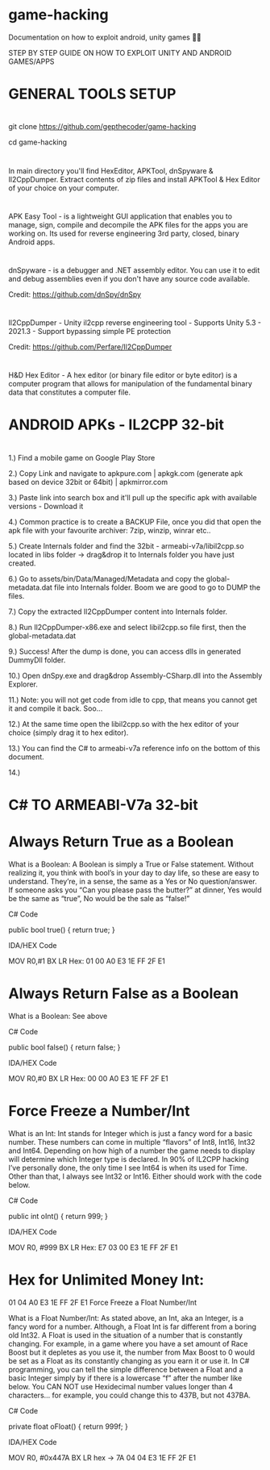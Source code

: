 # game-hacking
Documentation on how to exploit android, unity games 🐱‍💻

STEP BY STEP GUIDE ON HOW TO EXPLOIT UNITY AND ANDROID GAMES/APPS


#
# GENERAL TOOLS SETUP
#
git clone https://github.com/gepthecoder/game-hacking

cd game-hacking
#
In main directory you'll find HexEditor, APKTool, dnSpyware & Il2CppDumper. Extract contents of zip files and install APKTool & Hex Editor of your choice on your computer.
#
APK Easy Tool - is a lightweight GUI application that enables you to manage, sign, compile and decompile the APK files for the apps you are working on. Its used for reverse engineering 3rd party, closed, binary Android apps.
#
dnSpyware - is a debugger and .NET assembly editor. You can use it to edit and debug assemblies even if you don't have any source code available.

Credit: https://github.com/dnSpy/dnSpy
#
Il2CppDumper - Unity il2cpp reverse engineering tool - Supports Unity 5.3 - 2021.3 - Support bypassing simple PE protection

Credit: https://github.com/Perfare/Il2CppDumper
#
H&D Hex Editor - A hex editor (or binary file editor or byte editor) is a computer program that allows for manipulation of the fundamental binary data that constitutes a computer file. 
#

#
# ANDROID APKs - IL2CPP 32-bit
#

1.) Find a mobile game on Google Play Store

2.) Copy Link and navigate to apkpure.com | apkgk.com (generate apk based on device 32bit or 64bit) | apkmirror.com 

3.) Paste link into search box and it'll pull up the specific apk with available versions - Download it

4.) Common practice is to create a BACKUP File, once you did that open the apk file with your favourite archiver: 7zip, winzip, winrar etc..

5.) Create Internals folder and find the 32bit - armeabi-v7a/libil2cpp.so located in libs folder -> drag&drop it to Internals folder you have just created.

6.) Go to assets/bin/Data/Managed/Metadata and copy the global-metadata.dat file into Internals folder. Boom we are good to go to DUMP the files.
 
7.) Copy the extracted Il2CppDumper content into Internals folder.

8.) Run Il2CppDumper-x86.exe and select libil2cpp.so file first, then the global-metadata.dat

9.) Success! After the dump is done, you can access dlls in generated DummyDll folder.

10.) Open dnSpy.exe and drag&drop Assembly-CSharp.dll into the Assembly Explorer.

11.) Note: you will not get code from idle to cpp, that means you cannot get it and compile it back. Soo...

12.) At the same time open the libil2cpp.so with the hex editor of your choice (simply drag it to hex editor).

13.) You can find the C# to armeabi-v7a reference info on the bottom of this document.

14.)  

















#
# C# TO ARMEABI-V7a 32-bit
#
# Always Return True as a Boolean

What is a Boolean:
A Boolean is simply a True or False statement. Without realizing it, you think with bool’s in your day to day life, so these are easy to understand. They’re, in a sense, the same as a Yes or No question/answer. If someone asks you  “Can you please pass the butter?” at dinner, Yes would be the same as “true”, No would be the sale as “false!”

C# Code

public bool true() {
return true;
}

IDA/HEX Code

MOV R0,#1
BX LR
Hex: 01 00 A0 E3 1E FF 2F E1

# Always Return False as a Boolean

What is a Boolean: See above

C# Code

public bool false() {
return false;
}

IDA/HEX Code

MOV R0,#0
BX LR
Hex: 00 00 A0 E3 1E FF 2F E1

# Force Freeze a Number/Int

What is an Int:
Int stands for Integer which is just a fancy word for a basic number. These numbers can come in multiple “flavors” of Int8, Int16, Int32 and Int64. Depending on how high of a number the game needs to display will determine which Integer type is declared. In 90% of IL2CPP hacking I’ve personally done, the only time I see Int64 is when its used for Time. Other than that, I always see Int32 or Int16. Either should work with the code below.

C# Code

public int oInt() {
return 999;
}

IDA/HEX Code

MOV R0, #999
BX LR
Hex: E7 03 00 E3 1E FF 2F E1

# Hex for Unlimited Money Int:

01 04 A0 E3 1E FF 2F E1
Force Freeze a Float Number/Int

What is a Float Number/Int:
As stated above, an Int, aka an Integer, is a fancy word for a number. Although, a Float Int is far different from a boring old Int32. A Float is used in the situation of a number that is constantly changing. For example, in a game where you have a set amount of Race Boost but it depletes as you use it, the number from Max Boost to 0 would be set as a Float as its constantly changing as you earn it or use it. In C# programming, you can tell the simple difference between a Float and a basic Integer simply by if there is a lowercase “f” after the number like below.
You CAN NOT use Hexidecimal number values longer than 4 characters… for example, you could change this to 437B, but not 437BA.

C# Code

private float oFloat()
{
return 999f;
}

IDA/HEX Code

MOV R0, #0x447A
BX LR
hex -> 7A 04 04 E3 1E FF 2F E1

